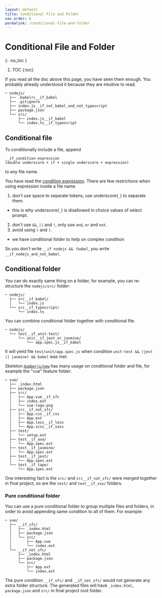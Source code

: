 ```yaml
---
layout: default
title: Conditional File and Folder
nav_order: 6
permalink: /conditional-file-and-folder
---
```


# Conditional File and Folder
{: .no_toc }

1. TOC
{:toc}

If you read all the doc above this page, you have seen them enough. You probably already understood it because they are intuitive to read.

```
─ nodejs/
  ├── .babelrc__if_babel
  ├── .gitignore
  ├── index.js__if_not_babel_and_not_typescript
  ├── package.json
  └── src/
      ├── index.js__if_babel
      └── index.ts__if_typescript
```

## Conditional file

To conditionally include a file, append

```
__if_condition-expression
(double underscore + if + single underscore + expression)
```

to any file name.

You have read the [condition expression](questions/conditional#condition-expression). There are few restrictions when using expression inside a file name

1. don't use space to separate tokens, use underscore(`_`) to separate them.
  * this is why underscore(`_`) is disallowed in choice values of select prompt.
2. don't use `&&`, `||` and `!`, only use `and`, `or` and `not`.
3. avoid using `(` and `)`.
  * we have conditional folder to help on complex condition

So you don't write `__if nodejs && !babel`, you write `__if_nodejs_and_not_babel`.

## Conditional folder

You can do exactly same thing on a folder, for example, you can re-structure the `nodejs/src/` folder:

```
─ nodejs/
  ├── src__if_babel/
  │   └── index.js
  └── src__if_typescript/
      └── index.ts
```

You can combine conditional folder together with conditional file.

```
─ nodejs/
  └── test__if_unit-test/
      └── unit__if_jest_or_jasmine/
          └── app.spec.js__if_babel
```

It will yield file `test/unit/app.spec.js` when condition `unit-test && (jest || jasmine) && babel` was met.

Skeleton [`dumberjs/new`](https://github.com/dumberjs/new) has many usage on conditional folder and file, for example the "vue" feature folder:

```
─ vue/
  ├── _index.html
  ├── package.json
  ├── src/
  │   ├── App.vue__if_sfc
  │   ├── index.ext
  │   └── vue-logo.png
  ├── src__if_not_sfc/
  │   ├── App.css__if_css
  │   ├── App.ext
  │   ├── App.less__if_less
  │   └── App.scss__if_sass
  ├── test/
  │   └── setup.ext
  ├── test__if_ava/
  │   └── App.spec.ext
  ├── test__if_jasmine/
  │   └── App.spec.ext
  ├── test__if_jest/
  │   └── App.spec.ext
  └── test__if_tape/
      └── App.spec.ext
```

One interesting fact is the `src/` and `src__if_not_sfc/` were merged together in final project, so are the `test/` and `test__if_xxx/` folders.

### Pure conditional folder

You can use a pure conditional folder to group multiple files and folders, in order to avoid appending same condition to all of them. For example:

```
─ vue/
  ├── __if_sfc/
  │   ├── _index.html
  │   ├── package.json
  │   └── src/
  │       ├── App.vue
  │       └── index.ext
  └── __if_not_sfc/
      ├── _index.html
      ├── package.json
      └── src/
          ├── App.ext
          └── index.ext
```

The pure condition `__if_sfc/` and `__if_not_sfc/` would not generate any extra folder structure. The generated files will have `_index.html`, `package.json` and `src/` in final project root folder.
